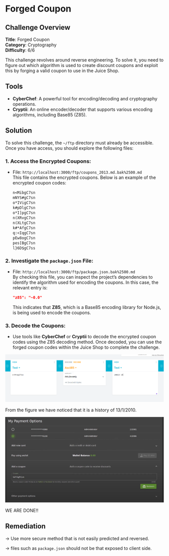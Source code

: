 

# Forged Coupon
## Challenge Overview
**Title**: Forged Coupon  
**Category**: Cryptography  
**Difficulty**: 6/6

This challenge revolves around reverse engineering. To solve it, you need to figure out which algorithm is used to create discount coupons and exploit this by forging a valid coupon to use in the Juice Shop.

## Tools
- **CyberChef**: A powerful tool for encoding/decoding and cryptography operations.  
- **Cryptii**: An online encoder/decoder that supports various encoding algorithms, including Base85 (Z85).

## Solution
To solve this challenge, the `~/ftp` directory must already be accessible. Once you have access, you should explore the following files:


### 1. Access the Encrypted Coupons:
- File: `http://localhost:3000/ftp/coupons_2013.md.bak%2500.md`  
  This file contains the encrypted coupons. Below is an example of the encrypted coupon codes:

  ```
  n<MibgC7sn
  mNYS#gC7sn
  o*IVigC7sn
  k#pDlgC7sn
  o*I]pgC7sn
  n(XRvgC7sn
  n(XLtgC7sn
  k#*AfgC7sn
  q:<IqgC7sn
  pEw8ogC7sn
  pes[BgC7sn
  l}6D$gC7ss
  ```

### 2. Investigate the `package.json` File:
- File: `http://localhost:3000/ftp/package.json.bak%2500.md`  
  By checking this file, you can inspect the project’s dependencies to identify the algorithm used for encoding the coupons. In this case, the relevant entry is:
  
  ```json
  "z85": "~0.0"
  ```

  This indicates that **Z85**, which is a Base85 encoding library for Node.js, is being used to encode the coupons.

### 3. Decode the Coupons:
- Use tools like **CyberChef** or **Cryptii** to decode the encrypted coupon codes using the Z85 decoding method. Once decoded, you can use the forged coupon codes within the Juice Shop to complete the challenge.

![alt text](image-1.png)

From the figure we have noticed that it is a history of 13/1/2010.

![alt text](image-2.png)

WE ARE DONE!!

## Remediation
&rarr; Use more secure method that is not easily predicted and reversed.

 &rarr; files such as ```package.json``` should not be that exposed to client side.